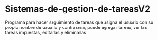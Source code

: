﻿# Sistemas-de-gestion-de-tareasV2
Programa para hacer seguimiento de tareas que asigna el usuario con su propio nombre de usuario
y contrasena, puede agregar tareas, ver las tareas impuestas, editarlas y eliminarlas
